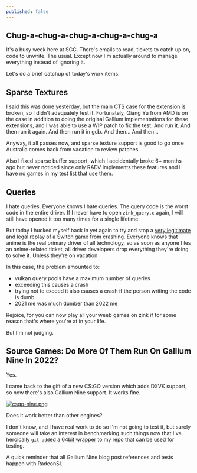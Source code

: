 ```yaml
---
published: false
---
```

## Chug-a-chug-a-chug-a-chug-a-chug-a

It's a busy week here at SGC. There's emails to read, tickets to catch up on, code to unwrite. The usual. Except now I'm actually around to manage everything instead of ignoring it.

Let's do a brief catchup of today's work items.

## Sparse Textures
I said this was done yesterday, but the main CTS case for the extension is broken, so I didn't adequately test it. Fortunately, Qiang Yu from AMD is on the case in addition to doing the original Gallium implementations for these extensions, and I was able to use a WIP patch to fix the test. And run it. And then run it again. And then run it in gdb. And then... And then...

Anyway, it all passes now, and sparse texture support is good to go once Australia comes back from vacation to review patches.

Also I fixed sparse buffer support, which I accidentally broke 6+ months ago but never noticed since only RADV implements these features and I have no games in my test list that use them.

## Queries
I hate queries. Everyone knows I hate queries. The query code is the worst code in the entire driver. If I never have to open `zink_query.c` again, I will still have opened it too many times for a single lifetime.

But today I hucked myself back in yet again to try and stop a [very legitimate and legal replay of a Switch game](https://gitlab.freedesktop.org/mesa/mesa/-/issues/5669) from crashing. Everyone knows that anime is the real primary driver of all technology, so as soon as anyone files an anime-related ticket, all driver developers drop everything they're doing to solve it. Unless they're on vacation.

In this case, the problem amounted to:
* vulkan query pools have a maximum number of queries
* exceeding this causes a crash
* trying not to exceed it also causes a crash if the person writing the code is dumb
* 2021 me was much dumber than 2022 me

Rejoice, for you can now play all your weeb games on zink if for some reason that's where you're at in your life.

But I'm not judging.

## Source Games: Do More Of Them Run On Gallium Nine In 2022?

Yes.

I came back to the gift of a new CS:GO version which adds DXVK support, so now there's also Gallium Nine support. It works fine.

[![csgo-nine.png]({{site.url}}/assets/csgo-nine.png)]({{site.url}}/assets/csgo-nine.png)

Does it work better than other engines?

I don't know, and I have real work to do so I'm not going to test it, but surely someone will take an interest in benchmarking such things now that I've heroically [`git add`ed a 64bit wrapper](https://github.com/zmike/Xnine) to my repo that can be used for testing.

A quick reminder that all Gallium Nine blog post references and tests happen with RadeonSI.
